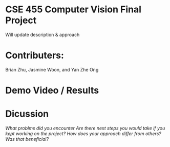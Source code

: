 # CSE 455 Computer Vision Final Project
Will update description & approach

# Contributers:
Brian Zhu, Jasmine Woon, and Yan Zhe Ong

# Demo Video / Results

# Dicussion
*What problms did you encounter*
*Are there next steps you would take if you kept working on the project?*
*How does your approach differ from others? Was that beneficial?*